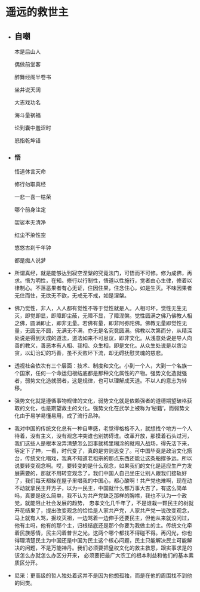 # 				遥远的救世主 #

- ## 自嘲

  本是后山人

  偶做前堂客

  醉舞经阁半卷书

  坐井说天阔

  大志戏功名

  海斗量祸福

  论到囊中羞涩时

  怒指乾坤错

  

- ### 悟

  悟道休言天命

  修行勿取真经

  一悲一喜一枯荣

  哪个前身注定

  袈裟本无清净

  红尘不染性空

  悠悠古刹千年钟

  都是痴人说梦

  

- 所谓真经，就是能够达到寂空涅槃的究竟法门，可悟而不可修。修为成佛，再求。悟为明性，在知。修行以行制性，悟道以性施行，觉者由心生律，修着以律制心。不落恶果者有心无证，住因住果，住念住心，如是生灭。不味因果者无住而住，无欲无不欲，无戒无不戒，如是涅槃。

- 佛乃觉性，非人，人人都有觉性不等于觉性就是人。人相可坏，觉性无生无灭，即觉即显，即障即尘蔽，无障不显，了障涅槃。觉性圆满之佛乃佛教人相之佛，圆满即止，即非无量。若佛有量，即非阿弥陀佛。佛教无量即觉性无量，无圆无不圆，无满无不满，亦无是名究竟圆满。佛教以次第而分，从精深处说是得到天成的道法，道法如来不可思议，即非文化。从浅意处说是导人向善的教义，善恶本有人相、我相、众生相，即是文化。从众生处说是以贪治贪，以幻治幻的巧善，虽不灭败坏下流，却无碍抚慰灵魂的慈悲。

- 透视社会依次有三个层面：技术、制度和文化。小到一个人，大到一个名族一个国家，任何一个命运归根结底都是那种文化属性的产物。强势文化造就强者，弱势文化造就弱者，这是规律，也可以理解成天道。不以人的意志为转移。

- 强势文化就是遵循事物规律的文化，弱势文化就是依赖强者的道德期望破格获取的文化，也是期望救主的文化。强势文化在武学上被称为‘秘籍’，而弱势文化由于易学易懂易用，成了流行品种。

- 我对中国的传统文化总有一种自卑感，老觉得格格不入，就想找个地方一个人待着，没有主义，没有观念冲突谁也别妨碍谁。改革开放，那摸着石头过河，我们这些人是根本没弄清楚怎么回事就稀里糊涂的就闯入战场，得先活下来，等定下了神，一看，时代变了，真的是穷则思变了。可中国毕竟是政治文化搭台，传统文化唱戏，我真不知道老祖宗的那点东西还能让这条船撑多远。所以说要转变观念啊。哎，要转变的是什么观念，如果我们的文化是适应生产力发展需要的，那就不用转变观念了，我们中国人自己坐庄让别人跟我们接轨好了，我们每天都躲在屋子里唱我的中国心，都心酸啊！共产党也难啊，现在动不动就拿民主开方子，以为一民主，中国就什么都万事大吉了，有这么简单吗，真要是这么简单，我不认为共产党缺乏那样的胸襟，我也不认为一个政党，就能阻止社会发展的趋势， 忠孝文化几千年了，不是谁栽一颗民主的树就开花结果了，提出改变观念的恰恰是人家共产党，人家共产党一说改变观念，马上就有人骂，掘坟灭祖，一边骂着一边伸手还要民主，但他从来就没问过，他有主吗，他有的那个主，归根结底还是那个你要为我做主的主。传统文化牵着民族感情，民主闪着普世之光。这两个哪个都找不得碰不得。再闪光，你也得理清楚民主为中国还是中国为民主这个核心问题，民主只能解决民主可能解决的问题，不是万能神丹。我们必须要把皇权文化的救主救恩，跟实事求是的该怎么办就怎么办区分开来， 必须要把最广大农工的根本利益和他们的基本素质区分开。

- 尼采：更高级的哲人独处着这并不是因为他想孤独，而是在他的周围找不到他的同类。

  
